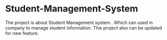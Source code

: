 # Student-Management-System
The project is about Student Management system . Which can used in company to manage student information. This project also can be updated for new feature.

